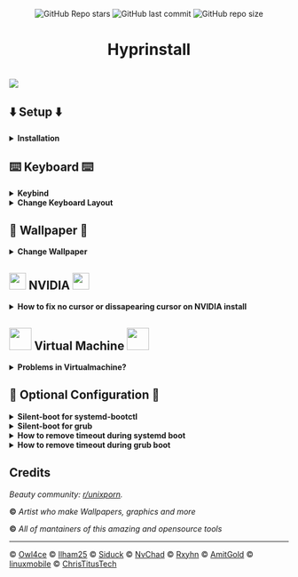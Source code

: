 <!--------------------------------------------------------TITLE-------------------------------------------------------------------->
<div align="center">

![GitHub Repo stars](https://img.shields.io/github/stars/raminsamadi123/hyprinstall?style=for-the-badge&color=83DA82) 
![GitHub last commit](https://img.shields.io/github/license/raminsamadi123/hyprinstall?style=for-the-badge&color=83DA82) 
![GitHub repo size](https://img.shields.io/github/repo-size/raminsamadi123/hyprinstall?style=for-the-badge&color=83DA82)
	
# **Hyprinstall**
<br/>
</div>
<!--------------------------------------------------------------------------------------------------------------------------------->

<img src="https://i.imgur.com/zXzvXef.png">

<!--------------------------------------------------------SETUP-------------------------------------------------------------------->
## :arrow_down: Setup :arrow_down:

<details>

<summary><b>Installation</b></summary>

### This projected was created to make Arch Linux ricing easier for people who don't have much time or for people who don't want to do a lot of scripting. It's simple, lightweight (Runs on 400MB idle on my pc from 2015) and beutiful. Special thanks to [linuxmobile](https://github.com/linuxmobile) and [ChrisTitusTech](https://github.com/christitustech)

install Sway desktop with archinstall (NetworkManager) if problems occur try removing your disk's partitions with fdisk or cfdisk and then reboot or you might use pacman-key --init. If you know about Arch Linux & archinstall you can skip this step, note that as desktop you shall use sway with pipewire, multilib and filesystem as EXT4:
https://youtu.be/G-mLyrHonvU

## Run hyprinstall !!DO THIS AS USER NOT ROOT!! 
During xdg-desktop-portal pick xdg-desktop-portal-wlr. If you have a NVIDIA GPU you should type Nvidia when running the script, if in virtual machine type VirtualBox, if none of these press enter to continue. Remeber to check the dropdown menus below if any problems occur
```sh
sudo pacman -Syu git
cd && git clone https://github.com/raminsamadi123/hyprinstall
cd hyprinstall/
./hyprinstall.sh
```
Make sure to reboot after the whole installation process is complete since some GUI:s might not automatically work on first-launch

If Hyprland is not automatically launching and you only get into tty try run this:
```sh
systemctl daemon-reload && systemctl enable --now getty@tty1.service && source ~/.bash_profile && reboot
```
</details>

<!--------------------------------------------------------------------------------------------------------------------------------->

<!--------------------------------------------------------KEYBOARD----------------------------------------------------------------->
## :keyboard: Keyboard :keyboard:
<details>

<summary><b>Keybind</b></summary>

| Key                                    | Action                                  |
| -------------------------------------- | --------------------------------------- |
| <kbd>SUPER                             | App Launcher                            |
| <kbd>SUPER + Q                         | Quit                                    |
| <kbd>SUPER + F                         | Fullscreen			           |
| <kbd>SUPER + Right/Left                | Focus Window		                   |
| <kbd>SUPER + SHIFT + Right/Left        | Switch Window Position	           |
| <kbd>SUPER + 1-0                       | Change Workspace                        |
| <kbd>SUPER + SHIFT + 1-0               | Move Window to Workspace                |
| <kbd>SUPER + X                         | Power Menu                              |
| <kbd>SUPER + SHIFT + S                 | Screenshot                              |
| <kbd>SUPER + SHIFT + X                 | Colorpicker                             |
| <kbd>SUPER + T                         | Terminal                                |
| <kbd>SUPER + E                         | File Manager                            |
| <kbd>SUPER + L                         | Lock Screen                             |

</details>

<details>

<summary><b>Change Keyboard Layout</b></summary>

#### Install Vim or any editor of your choice
```sh
sudo pacman -Syu vim
```
#### Find out what your X11 layout is
```sh
localectl
localectl list-x11-keymap-layouts
```
#### Edit Hyprland Configuration file
```sh
sudo vim ~/.config/hypr/hyprland.conf
```
#### Under EXEC & INPUT change se to your x11 layout
Under EXEC:
```sh
exec-once = echo se > /tmp/kb_layout
```
Under INPUT:
```sh
kb_layout = se
```

</details>
<!--------------------------------------------------------------------------------------------------------------------------------->

<!--------------------------------------------------------WALLPAPER---------------------------------------------------------------->
## :city_sunset: Wallpaper :city_sunset:
<details>

<summary><b>Change Wallpaper</b></summary>
	
#### Install Vim or any editor of your choice
```sh
sudo pacman -Syu vim
```
#### Find out your monitor's name in terminal
It should look something like ***DP-1*** or ***HDMI-A-1***
```sh
hyprctl monitors
```
#### Edit the hyprpapper.conf in terminal
```sh
sudo vim ~/.config/hypr/hyprpaper.conf
```

</details>
<!--------------------------------------------------------------------------------------------------------------------------------->

<!--------------------------------------------------------NVIDIA------------------------------------------------------------------->
## <a href="#"><img style="width: 30px;" src="https://i.imgur.com/WZoR2bK.png" /></a> NVIDIA <a href="#"><img style="width: 30px;" src="https://i.imgur.com/WZoR2bK.png" /></a>

<details>

<summary><b>How to fix no cursor or dissapearing cursor on NVIDIA install</b></summary>
	
#### Open your terminal and run the command below
```sh
echo "
    export LIBVA_DRIVER_NAME=nvidia
    export XDG_SESSION_TYPE=wayland
    export GBM_BACKEND=nvidia-drm
    export __GLX_VENDOR_LIBRARY_NAME=nvidia
    export WLR_NO_HARDWARE_CURSORS=1
    export CURSOR_INACTIVE_TIMEOUT=0
    " >> ~/.bashrc && source ~/.bashrc
```
#### Reboot
```sh
reboot
```

</details>
<!--------------------------------------------------------------------------------------------------------------------------------->
	
<!--------------------------------------------------------VIRTUAL MACHINE---------------------------------------------------------->
## <a href="#"><img style="width: 40px;" src="https://i.imgur.com/SMGkUEX.png" /></a> Virtual Machine <a href="#"><img style="width: 40px;" src="https://i.imgur.com/SMGkUEX.png" /></a>
<details>
<summary><b>Problems in Virtualmachine?</b></summary>
	
#### Here's some articles if you really want to run it in a VM. Remeber that you need to enable 3D acceleration.
### Quick tip: Go into tty by pressing ctrl+alt+(F2-F6) and run: 

```sh
Hyprland
```

### If you are on VMware install these
```sh
sudo pacman -Syu open-vm-tools xf86-input-vmouse xf86-video-vmware
```

https://unix.stackexchange.com/questions/656328/libseat-backend-seatd-c70-could-not-connect-to-socket-run-seatd-sock-no-su
https://github.com/swaywm/sway/issues/5834
https://ask.fedoraproject.org/t/cant-switch-back-to-x11/19640
https://bbs.archlinux.org/viewtopic.php?id=164391
https://www.reddit.com/r/hyprland/comments/y5fc5e/how_can_i_wrapping_the_launcher/

</details>
<!--------------------------------------------------------------------------------------------------------------------------------->

<!--------------------------------------------------------OPTIONAL CONFIGURATION--------------------------------------------------->
## :wrench: Optional Configuration :wrench:
<details>
<summary><b>Silent-boot for systemd-bootctl</b></summary>
	
### Install an editor of your choice
```sh
sudo pacman -Syu vim
```
### Edit your entries .conf file (Mine looks like this)
```sh
sudo vim /boot/loader/entries/2023-02-05_21-29-22_linux.conf
```
### add this at the end of options rw quiet splash loglevel=0 (it should look something like this)
```sh
options root=PARTUUID=a49e02ad-bb32-476d-b200-4812aafcd87f zswap.enabled=0 rw intel_pstate=no_hwp rootfstype=ext4 rw quiet splash loglevel=0
```
### Update your bootctl
```sh
sudo bootctl update
```

</details>

<details>

<summary><b>Silent-boot for grub</b></summary>
	
### Install an editor of your choice
```sh
sudo pacman -Syu vim
```
### Edit your entries grub file
```sh
sudo vim /etc/default/grub
```
### Add loglevel=0 in between quiet splashscreen (like this)
```sh
GRUB_CMDLINE_LINUX_DEFAULT="quiet loglevel=0 splash"
```
### Update your grub
```sh
grub-mkconfig -o /boot/grub/grub.cfg
```

</details>

<details>

<summary><b>How to remove timeout during systemd boot</b></summary>
	
### Run this in your terminal
```sh
sudo sh -c "echo -e '#timeout 3\n#console-mode keep' > /boot/loader/loader.conf" 
```

</details>

<details>

<summary><b>How to remove timeout during grub boot</b></summary>
	
### Install an editor of your choice
```sh
sudo pacman -Syu vim 
```
### Edit your grub file
```sh
sudo vim /etc/default/grub 
```
### Change GRUB_TIMEOUT to be equal to 0
```sh
GRUB_TIMEOUT=0 
```
### Update grub
```sh
grub-mkconfig -o /boot/grub/grub.cfg
```

</details>
</details>
<!--------------------------------------------------------------------------------------------------------------------------------->

<!--------------------------------------------------------CREDIT------------------------------------------------------------------->
## Credits

_Beauty community: [r/unixporn](https://www.reddit.com/r/unixporn)._

**©** _Artist who make Wallpapers, graphics and more_

**©** _All of mantainers of this amazing and opensource tools_

---


© [Owl4ce](https://github.com/owl4ce)
© [Ilham25](https://github.com/ilham25)
© [Siduck](https://github.com/siduck)
© [NvChad](https://github.com/NvChad) 
© [Rxyhn](https://github.com/rxyhn)
© [AmitGold](https://github.com/AmitGolden)
© [linuxmobile](https://github.com/linuxmobile)
© [ChrisTitusTech](https://github.com/ChrisTitusTech)
<!--------------------------------------------------------------------------------------------------------------------------------->
